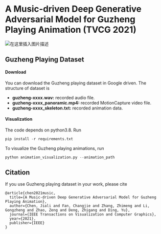 # A Music-driven Deep Generative Adversarial Model for Guzheng Playing Animation (TVCG 2021)
![在这里插入图片描述](https://img-blog.csdnimg.cn/766c3dcd0bd64586abf4f570e94c9073.png#pic_center)

## Guzheng Playing Dataset
#### Download
You can download the Guzheng playing dataset in Google driven.
The structure of dataset is

 - **guzheng-xxxx.wav:** recorded audio file.
 - **guzheng-xxxx_panoramic.mp4:** recorded MotionCapture video file.
 - **guzheng-xxxx_skeleton.txt:**  recorded animation data.

#### Visualization
The code depends on python3.8. Run 
```python 
pip install -r requirements.txt
```

To visualize the Guzheng playing animations, run
```python 
python animation_visualization.py --animation_path
```
## Citation
If you use Guzheng playing dataset in your work, please cite

```
@article{chen2021music,
  title={A Music-driven Deep Generative Adversarial Model for Guzheng Playing Animation},
  author={Chen, Jiali and Fan, Changjie and Zhang, Zhimeng and Li, Gongzheng and Zhao, Zeng and Deng, Zhigang and Ding, Yu},
  journal={IEEE Transactions on Visualization and Computer Graphics},
  year={2021},
  publisher={IEEE}
}
```